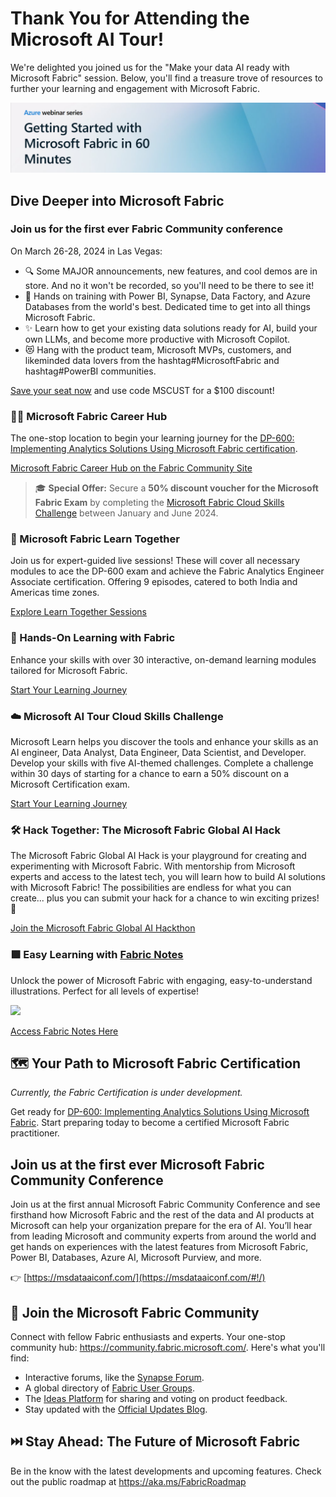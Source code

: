 # Thank You for Attending the Microsoft AI Tour!

We're delighted you joined us for the "Make your data AI ready with Microsoft Fabric" session. Below, you'll find a treasure trove of resources to further your learning and engagement with Microsoft Fabric.

![](./assets/azure-webinar-getting-started-fabric.png)

## Dive Deeper into Microsoft Fabric

### Join us for the first ever Fabric Community conference

On March 26-28, 2024 in Las Vegas:

- 🔍 Some MAJOR announcements, new features, and cool demos are in store. And no it won't be recorded, so you'll need to be there to see it!
- 🎒 Hands on training with Power BI, Synapse, Data Factory, and Azure Databases from the world's best. Dedicated time to get into all things Microsoft Fabric. 
- ✨ Learn how to get your existing data solutions ready for AI, build your own LLMs, and become more productive with Microsoft Copilot.
- 😻 Hang with the product team, Microsoft MVPs, customers, and likeminded data lovers from the hashtag#MicrosoftFabric and hashtag#PowerBI communities. 

[Save your seat now](https://blog.fabric.microsoft.com/en-us/blog/save-your-seat-at-the-ultimate-fabric-learning-event?ft=All) and use code MSCUST for a $100 discount!

### 👩‍💻 Microsoft Fabric Career Hub

The one-stop location to begin your learning journey for the [DP-600: Implementing Analytics Solutions Using Microsoft Fabric certification](https://learn.microsoft.com/en-us/credentials/certifications/exams/dp-600/).

[Microsoft Fabric Career Hub on the Fabric Community Site](https://aka.ms/FabricCareerHub?ocid=fabric24_careerhub_blog_cxa)

> 🎓 **Special Offer:** Secure a **50% discount voucher for the Microsoft Fabric Exam** by completing the [Microsoft Fabric Cloud Skills Challenge](https://aka.ms/fabric30dtli) between January and June 2024.

### 🌟 Microsoft Fabric Learn Together

Join us for expert-guided live sessions! These will cover all necessary modules to ace the DP-600 exam and achieve the Fabric Analytics Engineer Associate certification. Offering 9 episodes, catered to both India and Americas time zones.

[Explore Learn Together Sessions](https://learn.microsoft.com/shows/learn-live/microsoft-fabric-wave-1/)

### 📖 Hands-On Learning with Fabric

Enhance your skills with over 30 interactive, on-demand learning modules tailored for Microsoft Fabric.

[Start Your Learning Journey](https://learn.microsoft.com/training/browse/?products=fabric)

### ☁️ Microsoft AI Tour Cloud Skills Challenge

Microsoft Learn helps you discover the tools and enhance your skills as an AI engineer, Data Analyst, Data Engineer, Data Scientist, and Developer. Develop your skills with five AI-themed challenges. Complete a challenge within 30 days of starting for a chance to earn a 50% discount on a Microsoft Certification exam.

[Start Your Learning Journey](https://learn.microsoft.com/en-us/collections/kxqae021m5j5m?wt.mc_id=aitour_advocacydeck_devcollection_cnl)

### 🛠️ Hack Together: The Microsoft Fabric Global AI Hack

The Microsoft Fabric Global AI Hack is your playground for creating and experimenting with Microsoft Fabric. With mentorship from Microsoft experts and access to the latest tech, you will learn how to build AI solutions with Microsoft Fabric! The possibilities are endless for what you can create... plus you can submit your hack for a chance to win exciting prizes! 🥳

[Join the Microsoft Fabric Global AI Hackthon](https://aka.ms/fabricaihack)

### 🟩 Easy Learning with [Fabric Notes](https://aka.ms/fabricnotes)

Unlock the power of Microsoft Fabric with engaging, easy-to-understand illustrations. Perfect for all levels of expertise!

![](./assets/fabricnotes.png)

[Access Fabric Notes Here](https://aka.ms/fabricnotes)

## 🗺️ Your Path to Microsoft Fabric Certification

_Currently, the Fabric Certification is under development._

Get ready for [DP-600: Implementing Analytics Solutions Using Microsoft Fabric](https://learn.microsoft.com/credentials/certifications/exams/dp-600/). Start preparing today to become a certified Microsoft Fabric practitioner.

## Join us at the first ever Microsoft Fabric Community Conference

Join us at the first annual Microsoft Fabric Community Conference and see firsthand how Microsoft Fabric and the rest of the data and AI products at Microsoft can help your organization prepare for the era of AI. You’ll hear from leading Microsoft and community experts from around the world and get hands on experiences with the latest features from Microsoft Fabric, Power BI, Databases, Azure AI, Microsoft Purview, and more.

👉 [https://msdataaiconf.com/](https://msdataaiconf.com/#!/)

## 💬 Join the Microsoft Fabric Community

Connect with fellow Fabric enthusiasts and experts. Your one-stop community hub: https://community.fabric.microsoft.com/. Here's what you'll find:

- Interactive forums, like the [Synapse Forum](https://community.fabric.microsoft.com/t5/Synapse-forums/ct-p/AC-Community).
- A global directory of [Fabric User Groups](https://community.fabric.microsoft.com/t5/Fabric-User-Groups/ct-p/fbc_usergroups).
- The [Ideas Platform](https://ideas.fabric.microsoft.com/) for sharing and voting on product feedback.
- Stay updated with the [Official Updates Blog](https://blog.fabric.microsoft.com/blog/).

## ⏭️ Stay Ahead: The Future of Microsoft Fabric

Be in the know with the latest developments and upcoming features. Check out the public roadmap at https://aka.ms/FabricRoadmap
